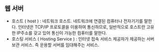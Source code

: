 ## 웹 서버

* 호스트 ( host ) : 네트워크 호스트. 네트워크에 연결된 컴퓨터나 전자기기를 말한다. 인터넷은 TCP/IP 프로토콜을 이용하여 통신하므로, 일반적으로 호스트란 고유한 IP주소를 갖고 있어 통신이 가능한 컴퓨터를 말한다. 
* 호스팅 서비스 ( Hosting Service ) : 인터넷 접속 서비스 제공자가 제공하는 서버 보관 서비스. 즉 운용할 서버를 임대해주는 서비스.  

